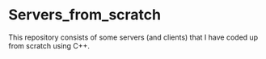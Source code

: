 # Servers_from_scratch
This repository consists of some servers (and clients) that I have coded up from scratch using C++.  
